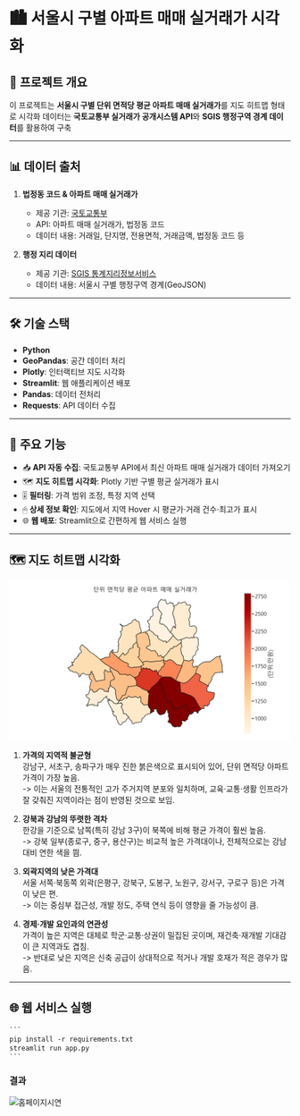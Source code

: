 # 🏙️ 서울시 구별 아파트 매매 실거래가 시각화 

## 📌 프로젝트 개요
이 프로젝트는 **서울시 구별 단위 면적당 평균 아파트 매매 실거래가**를 지도 히트맵 형태로 시각화
데이터는 **국토교통부 실거래가 공개시스템 API**와 **SGIS 행정구역 경계 데이터**를 활용하여 구축

---

## 📊 데이터 출처
1. **법정동 코드 & 아파트 매매 실거래가**
   - 제공 기관: [국토교통부](https://www.data.go.kr/)
   - API: 아파트 매매 실거래가, 법정동 코드
   - 데이터 내용: 거래일, 단지명, 전용면적, 거래금액, 법정동 코드 등

2. **행정 지리 데이터**
   - 제공 기관: [SGIS 통계지리정보서비스](https://sgis.kostat.go.kr/)
   - 데이터 내용: 서울시 구별 행정구역 경계(GeoJSON)

---

## 🛠 기술 스택
- **Python**
- **GeoPandas**: 공간 데이터 처리
- **Plotly**: 인터랙티브 지도 시각화
- **Streamlit**: 웹 애플리케이션 배포
- **Pandas**: 데이터 전처리
- **Requests**: API 데이터 수집

---

## 📍 주요 기능
- 📥 **API 자동 수집**: 국토교통부 API에서 최신 아파트 매매 실거래가 데이터 가져오기
- 🗺 **지도 히트맵 시각화**: Plotly 기반 구별 평균 실거래가 표시
- 🎚 **필터링**: 가격 범위 조정, 특정 지역 선택
- 🖱 **상세 정보 확인**: 지도에서 지역 Hover 시 평균가·거래 건수·최고가 표시
- 🌐 **웹 배포**: Streamlit으로 간편하게 웹 서비스 실행

---
## 🗺️ 지도 히트맵 시각화
![지도히트맵](output/geojson.png)
1. **가격의 지역적 불균형**  
강남구, 서초구, 송파구가 매우 진한 붉은색으로 표시되어 있어, 단위 면적당 아파트 가격이 가장 높음.  
-> 이는 서울의 전통적인 고가 주거지역 분포와 일치하며, 교육·교통·생활 인프라가 잘 갖춰진 지역이라는 점이 반영된 것으로 보임.

2. **강북과 강남의 뚜렷한 격차**  
한강을 기준으로 남쪽(특히 강남 3구)이 북쪽에 비해 평균 가격이 훨씬 높음.  
-> 강북 일부(종로구, 중구, 용산구)는 비교적 높은 가격대이나, 전체적으로는 강남 대비 연한 색을 띔.

3. **외곽지역의 낮은 가격대**  
서울 서쪽·북동쪽 외곽(은평구, 강북구, 도봉구, 노원구, 강서구, 구로구 등)은 가격이 낮은 편.  
-> 이는 중심부 접근성, 개발 정도, 주택 연식 등이 영향을 줄 가능성이 큼.

4. **경제·개발 요인과의 연관성**  
가격이 높은 지역은 대체로 학군·교통·상권이 밀집된 곳이며, 재건축·재개발 기대감이 큰 지역과도 겹침.  
-> 반대로 낮은 지역은 신축 공급이 상대적으로 적거나 개발 호재가 적은 경우가 많음.

---

## 🌐 웹 서비스 실행
    ```
    pip install -r requirements.txt
    streamlit run app.py
    ```

### 결과
![홈페이지시연](output/streamlit_app.gif)